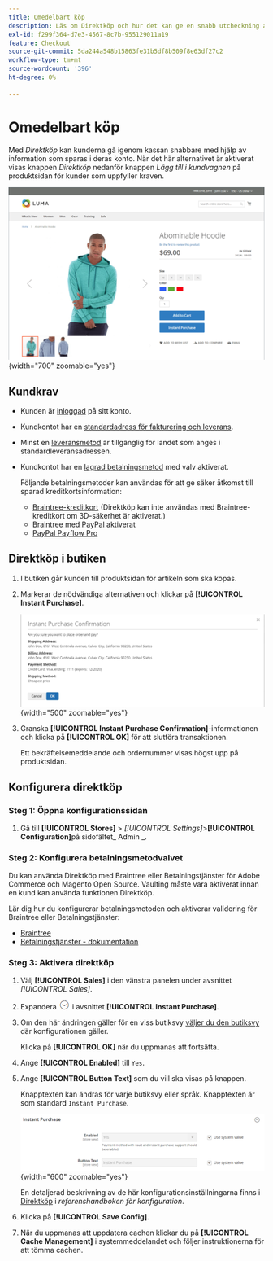 ```yaml
---
title: Omedelbart köp
description: Läs om Direktköp och hur det kan ge en snabb utcheckning av registrerade kundkonton.
exl-id: f299f364-d7e3-4567-8c7b-955129011a19
feature: Checkout
source-git-commit: 5da244a548b15863fe31b5df8b509f8e63df27c2
workflow-type: tm+mt
source-wordcount: '396'
ht-degree: 0%

---
```


# Omedelbart köp

Med _Direktköp_ kan kunderna gå igenom kassan snabbare med hjälp av information som sparas i deras konto. När det här alternativet är aktiverat visas knappen _Direktköp_ nedanför knappen _Lägg till i kundvagnen_ på produktsidan för kunder som uppfyller kraven.

![Produktsida med alternativet Direktköp visas](./assets/storefront-checkout-instant-purchase.png){width="700" zoomable="yes"}

## Kundkrav

- Kunden är [inloggad](../customers/customer-sign-in.md) på sitt konto.

- Kundkontot har en [standardadress för fakturering och leverans](../customers/account-dashboard-address-book.md).

- Minst en [leveransmetod](delivery.md) är tillgänglig för landet som anges i standardleveransadressen.

- Kundkontot har en [lagrad betalningsmetod](../stores-purchase/stored-payment-methods.md) med valv aktiverat.

  Följande betalningsmetoder kan användas för att ge säker åtkomst till sparad kreditkortsinformation:

   - [Braintree-kreditkort](braintree.md) (Direktköp kan inte användas med Braintree-kreditkort om 3D-säkerhet är aktiverat.)
   - [Braintree med PayPal aktiverat](braintree.md)
   - [PayPal Payflow Pro](paypal-payflow-pro.md)

## Direktköp i butiken

1. I butiken går kunden till produktsidan för artikeln som ska köpas.

1. Markerar de nödvändiga alternativen och klickar på **[!UICONTROL Instant Purchase]**.

   ![Bekräftelsedialogrutan för att bekräfta direktköpet](./assets/storefront-checkout-instant-purchase-confirmation.png){width="500" zoomable="yes"}

1. Granska **[!UICONTROL Instant Purchase Confirmation]**-informationen och klicka på **[!UICONTROL OK]** för att slutföra transaktionen.

   Ett bekräftelsemeddelande och ordernummer visas högst upp på produktsidan.

## Konfigurera direktköp

### Steg 1: Öppna konfigurationssidan

1. Gå till **[!UICONTROL Stores]** > _[!UICONTROL Settings]_>**[!UICONTROL Configuration]**&#x200B;på sidofältet_ Admin _.

### Steg 2: Konfigurera betalningsmetodvalvet

Du kan använda Direktköp med Braintree eller Betalningstjänster för Adobe Commerce och Magento Open Source. Vaulting måste vara aktiverat innan en kund kan använda funktionen Direktköp.

Lär dig hur du konfigurerar betalningsmetoden och aktiverar validering för Braintree eller Betalningstjänster:

- [Braintree](braintree.md)
- [Betalningstjänster - dokumentation](https://experienceleague.adobe.com/docs/commerce/payment-services/guide-overview.html)

### Steg 3: Aktivera direktköp

1. Välj **[!UICONTROL Sales]** i den vänstra panelen under avsnittet _[!UICONTROL Sales]_.

1. Expandera ![Expansionsväljaren](../assets/icon-display-expand.png) i avsnittet **[!UICONTROL Instant Purchase]**.

1. Om den här ändringen gäller för en viss butiksvy [väljer du den butiksvy](../configuration-reference/scope-change.md#set-the-scope) där konfigurationen gäller.

   Klicka på **[!UICONTROL OK]** när du uppmanas att fortsätta.

1. Ange **[!UICONTROL Enabled]** till `Yes`.

1. Ange **[!UICONTROL Button Text]** som du vill ska visas på knappen.

   Knapptexten kan ändras för varje butiksvy eller språk. Knapptexten är som standard `Instant Purchase`.

   ![Konfiguration - Alternativ för direktköp](../configuration-reference/sales/assets/sales-instant-purchase.png){width="600" zoomable="yes"}

   En detaljerad beskrivning av de här konfigurationsinställningarna finns i [Direktköp](../configuration-reference/sales/sales.md#instant-purchase) i _referenshandboken för konfiguration_.

1. Klicka på **[!UICONTROL Save Config]**.

1. När du uppmanas att uppdatera cachen klickar du på **[!UICONTROL Cache Management]** i systemmeddelandet och följer instruktionerna för att tömma cachen.
